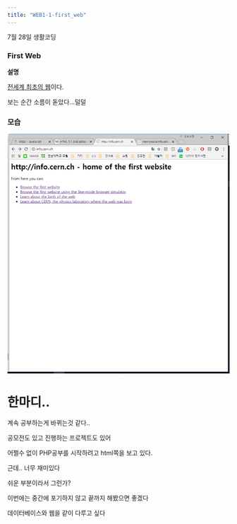 ```yaml
---
title: "WEB1-1-first_web"
---
```


7월 28일 생활코딩

### First Web

**설명**

<a href="http://info.cern.ch" target="_blank" title="FirstWeb">전세계 최초의 웹</a>이다.

보는 순간 소름이 돋았다...덜덜

### 모습

![WEB1-1-first_web](images\first_web.png)

# 한마디..

계속 공부하는게 바뀌는것 같다..

공모전도 있고 진행하는 프로젝트도 있어

어쩔수 없이 PHP공부를 시작하려고 html쪽을 보고 있다.

근데.. 너무 재미있다

쉬운 부분이라서 그런가?

이번에는 중간에 포기하지 않고 끝까지 해봤으면 좋겠다

데이터베이스와 웹을 같이 다루고 싶다
